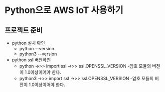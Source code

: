 # Python으로 AWS IoT 사용하기

## 프로젝트 준비
- python 설치 확인
    - python --version
    - python3 --version
- python ssl 버전확인
    - python
     ->>> import ssl
     ->>> ssl.OPENSSL_VERSION
     -암호 모듈의 버전이 1.0이상이어야 한다.
    - python3
     ->>> import ssl
     ->>> ssl.OPENSSL_VERSION
     -암호 모듈의 버전이 1.0이상이어야 한다.